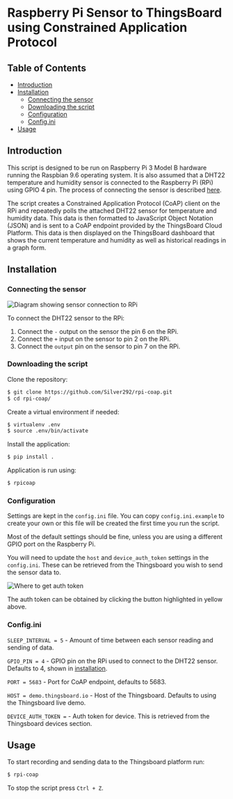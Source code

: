 # Raspberry Pi Sensor to ThingsBoard using Constrained Application Protocol <!-- omit in toc -->

## Table of Contents <!-- omit in toc -->
- [Introduction](#introduction)
- [Installation](#installation)
  - [Connecting the sensor](#connecting-the-sensor)
  - [Downloading the script](#downloading-the-script)
  - [Configuration](#configuration)
  - [Config.ini](#configini)
- [Usage](#usage)
  
## Introduction

This script is designed to be run on Raspberry Pi 3 Model B hardware running the Raspbian 9.6 operating system. It is also assumed that a DHT22 temperature and humidity sensor is connected to the Raspberry Pi (RPi) using GPIO 4 pin. The process of connecting the sensor is described [here](#connecting-the-sensor).

The script creates a Constrained Application Protocol (CoAP) client on the RPi and repeatedly polls the attached DHT22 sensor for temperature and humidity data. This data is then formatted to JavaScript Object Notation (JSON) and is sent to a CoAP endpoint provided by the ThingsBoard Cloud Platform. This data is then displayed on the ThingsBoard dashboard that shows the current temperature and humidity as well as historical readings in a graph form.

## Installation

### Connecting the sensor

![Diagram showing sensor connection to RPi](https://user-images.githubusercontent.com/5542588/52054623-0c47f100-2555-11e9-8996-eca1224aa146.png)

To connect the DHT22 sensor to the RPi:

  1. Connect the ``-`` output on the sensor the pin 6 on the RPi.
  2. Connect the ``+`` input on the sensor to pin 2 on the RPi.
  3. Connect the ``output`` pin on the sensor to pin 7 on the RPi.

### Downloading the script

Clone the repository:
```bash
$ git clone https://github.com/Silver292/rpi-coap.git
$ cd rpi-coap/
```
Create a virtual environment if needed:

```bash
$ virtualenv .env
$ source .env/bin/activate
```

Install the application:

```bash
$ pip install .
```

Application is run using:

```bash
$ rpicoap
```

### Configuration

Settings are kept in the ``config.ini`` file. You can copy ``config.ini.example`` to create your own or this file will be created the first time you run the script.

Most of the default settings should be fine, unless you are using a different GPIO port on the Raspberry Pi.

You will need to update the ``host`` and ``device_auth_token`` settings in the ``config.ini``. 
These can be retrieved from the Thingsboard you wish to send the sensor data to.

![Where to get auth token](https://user-images.githubusercontent.com/5542588/52054622-0c47f100-2555-11e9-82c7-e7303507d851.png)

The auth token can be obtained by clicking the button highlighted in yellow above.

### Config.ini


``SLEEP_INTERVAL = 5``  - Amount of time between each sensor reading and sending of data.

``GPIO_PIN = 4`` - GPIO pin on the RPi used to connect to the DHT22 sensor. Defaults to 4, shown in [installation](#connecting-the-sensor).

``PORT = 5683`` - Port for CoAP endpoint, defaults to 5683.

``HOST = demo.thingsboard.io`` - Host of the Thingsboard. Defaults to using the Thingsboard live demo.

``DEVICE_AUTH_TOKEN =`` - Auth token for device. This is retrieved from the Thingsboard devices section.

## Usage

To start recording and sending data to the Thingsboard platform run:

```bash
$ rpi-coap
```

To stop the script press ``Ctrl + Z``.
